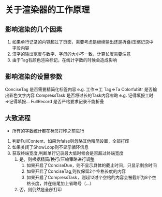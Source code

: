 # 关于渲染器的工作原理

## 影响渲染的几个因素
1. 如果单行记录的内容超过了页面，需要考虑是继续输出还是折叠/压缩记录中字段内容
2. 汉字的输出宽度与数字、字母的大小不一致，计算长度需要注意
3. 由于Tag有颜色渲染标记，在统计字数的时候会造成影响

## 影响渲染的设置参数
ConciseTag 是否需要精简化标签内容 e.g. 工作=>工 Tag=>Ta
ColorfulStr 是否输出彩色文字内容
CompressTask 是否将过长的Task内容省略 e.g. 记得填报工时=>记得填报...
FullRecord 是否严格要求记录不能折叠

## 大致流程
* 所有的字数统计都在标签打印之前进行

1. 判断FullContent，如果为false则忽略其他精简设置，全部打印
2. 如果关闭了ShowLoop则不显示循环信息
3. 获取终端宽度,判断单行记录最大值时候会是否超过终端宽度
    1. 是，则根据精简/换行/压缩策略进行调整
        1. 如果开启了ConciseDue，则不显示具体的截止时间，只显示剩余时间
        2. 如果开启了ConciseTag,则仅保留2个空格长度的内容
        3. 如果开启了CompressTask，则超12过个空格的内容会被截断为8个空格长度，并在结尾加上省略号（...）
    2. 否，则仍然是全部打印

